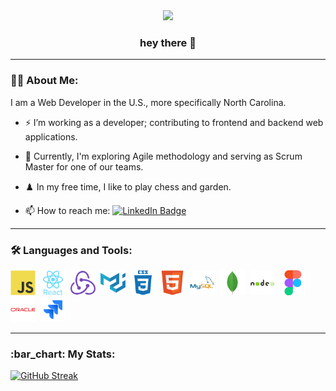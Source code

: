 <!--
**katygrahamm/katygrahamm** is a ✨ _special_ ✨ repository because its `README.md` (this file) appears on your GitHub profile.

-->


<div id="header" align="center">
  <img src="https://media.giphy.com/media/HqQOFWDTDMZgnl4mOJ/giphy.gif" width="100"/>
  <h3>hey there 👋</h3>
</div>

--- 

### :woman_technologist: About Me:

I am a Web Developer in the U.S., more specifically North Carolina.

- :zap: I’m working as a developer; contributing to frontend and backend web applications.

- :seedling: Currently, I'm exploring Agile methodology and serving as Scrum Master for one of our teams. 

- :chess_pawn: In my free time, I like to play chess and garden.

- :mailbox: How to reach me:   <a href="https://www.linkedin.com/in/katy-graham-andersen/">
    <img src="https://img.shields.io/badge/LinkedIn-blue?style=for-the-badge&logo=linkedin&logoColor=white" alt="LinkedIn Badge"/>
  </a>

---

### :hammer_and_wrench: Languages and Tools:

<div>
   <img src="https://github.com/devicons/devicon/blob/master/icons/javascript/javascript-original.svg" title="JavaScript" alt="JavaScript" width="40" height="40"/>&nbsp;
  <img src="https://github.com/devicons/devicon/blob/master/icons/react/react-original-wordmark.svg" title="React" alt="React" width="40" height="40"/>&nbsp;
  <img src="https://github.com/devicons/devicon/blob/master/icons/redux/redux-original.svg" title="Redux" alt="Redux " width="40" height="40"/>&nbsp;
  <img src="https://github.com/devicons/devicon/blob/master/icons/materialui/materialui-original.svg" title="Material UI" alt="Material UI" width="40" height="40"/>&nbsp;
  <img src="https://github.com/devicons/devicon/blob/master/icons/css3/css3-plain-wordmark.svg"  title="CSS3" alt="CSS" width="40" height="40"/>&nbsp;
  <img src="https://github.com/devicons/devicon/blob/master/icons/html5/html5-original.svg" title="HTML5" alt="HTML" width="40" height="40"/>&nbsp;
  <img src="https://github.com/devicons/devicon/blob/master/icons/mysql/mysql-original-wordmark.svg" title="MySQL"  alt="MySQL" width="40" height="40"/>&nbsp;
   <img src="https://github.com/devicons/devicon/blob/master/icons/mongodb/mongodb-original.svg" title="MongoDB" alt="MongoDB" width="40" height="40"/>&nbsp;
  <img src="https://github.com/devicons/devicon/blob/master/icons/nodejs/nodejs-original-wordmark.svg" title="NodeJS" alt="NodeJS" width="40" height="40"/>&nbsp;
    <img src="https://github.com/devicons/devicon/blob/master/icons/figma/figma-original.svg" title="Figma" **alt="Figma" width="40" height="40"/>&nbsp;
    <img src="https://github.com/devicons/devicon/blob/master/icons/oracle/oracle-original.svg" title="Oracle" alt="Oracle" width="40" height="40"/>&nbsp;
  <img src="https://github.com/devicons/devicon/blob/master/icons/jira/jira-original.svg" title="Jira" **alt="Jira" width="40" height="40"/>&nbsp;
</div>

---

<h3>:bar_chart: My Stats:</h3>

[![GitHub Streak](http://github-readme-streak-stats.herokuapp.com?user=katygrahamm&theme=deepBlue&date_format=M%20j%5B%2C%20Y%5D&background=F407B9)](https://git.io/streak-stats)
